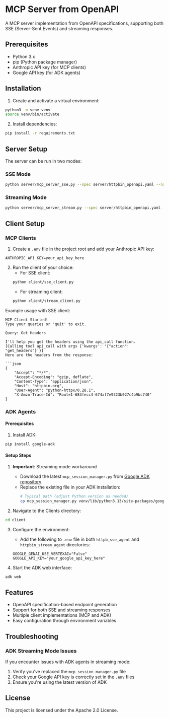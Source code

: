# MCP Server from OpenAPI

A MCP server implementation from OpenAPI specifications, supporting both SSE (Server-Sent Events) and streaming responses.

## Prerequisites

- Python 3.x
- pip (Python package manager)
- Anthropic API key (for MCP clients)
- Google API key (for ADK agents)

## Installation

1. Create and activate a virtual environment:
```bash
python3 -m venv venv
source venv/bin/activate
```

2. Install dependencies:
```bash
pip install -r requirements.txt
```

## Server Setup

The server can be run in two modes:

### SSE Mode
```bash
python server/mcp_server_sse.py --spec server/httpbin_openapi.yaml --name httpbin --base-url https://httpbin.org
```

### Streaming Mode
```bash
python server/mcp_server_stream.py --spec server/httpbin_openapi.yaml --name httpbin --base-url https://httpbin.org
```

## Client Setup

### MCP Clients

1. Create a `.env` file in the project root and add your Anthropic API key:
```
ANTHROPIC_API_KEY=your_api_key_here
```

2. Run the client of your choice:
   - For SSE client:
   ```bash
   python client/sse_client.py
   ```
   - For streaming client:
   ```bash
   python client/stream_client.py
   ```

Example usage with SSE client:
```
MCP Client Started!
Type your queries or 'quit' to exit.

Query: Get Headers

I'll help you get the headers using the api_call function.
[Calling tool api_call with args {'kwargs': '{"action": "get_headers"}'}]
Here are the headers from the response:

```json
{
    "Accept": "*/*",
    "Accept-Encoding": "gzip, deflate",
    "Content-Type": "application/json",
    "Host": "httpbin.org",
    "User-Agent": "python-httpx/0.28.1",
    "X-Amzn-Trace-Id": "Root=1-683fecc4-674af7e9323b027c4b9bc740"
}
```

### ADK Agents

#### Prerequisites
1. Install ADK:
```bash
pip install google-adk
```

#### Setup Steps
1. **Important**: Streaming mode workaround
   - Download the latest `mcp_session_manager.py` from [Google ADK repository](https://github.com/google/adk-python/blob/main/src/google/adk/tools/mcp_tool/mcp_session_manager.py)
   - Replace the existing file in your ADK installation:
     ```bash
     # Typical path (adjust Python version as needed)
     cp mcp_session_manager.py venv/lib/python3.13/site-packages/google/adk/tools/mcp_tool/
     ```

2. Navigate to the Clients directory:
```bash
cd client
```

3. Configure the environment:
   - Add the following to `.env` file in both `httpb_sse_agent` and `httpbin_stream_agent` directories:
   ```
   GOOGLE_GENAI_USE_VERTEXAI="False"
   GOOGLE_API_KEY="your_google_api_key_here"
   ```

4. Start the ADK web interface:
```bash
adk web
```

## Features

- OpenAPI specification-based endpoint generation
- Support for both SSE and streaming responses
- Multiple client implementations (MCP and ADK)
- Easy configuration through environment variables

## Troubleshooting

### ADK Streaming Mode Issues
If you encounter issues with ADK agents in streaming mode:
1. Verify you've replaced the `mcp_session_manager.py` file
2. Check your Google API key is correctly set in the `.env` files
3. Ensure you're using the latest version of ADK

## License

This project is licensed under the Apache 2.0 License.